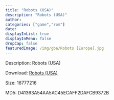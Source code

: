 ```yaml
---
title: "Robots (USA)"
description: "Robots (USA)"
author: 
categories: ["game","rom"]
date: 
displayInList: true
displayInMenu: false
dropCap: false
featuredImage: /img/gba/Robots [Europe].jpg
---
```


Description: Robots (USA)

Download: <a style="text-decoration:underline;" href="https://mega.nz/#!6XZQSApL!vW5xBjSZlcCtdw0ONog0VgQ5p4Lna23qIyNN_I3m7Ms" target = "_blank" rel = "nofollow" > Robots (USA)</a>

Size: 16777216

MD5: D41363A54AA5AC45ECAFF2DAFCB9372B

